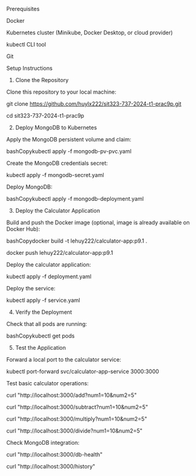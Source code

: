 Prerequisites

Docker

Kubernetes cluster (Minikube, Docker Desktop, or cloud provider)

kubectl CLI tool

Git

Setup Instructions

1. Clone the Repository

Clone this repository to your local machine:

git clone https://github.com/huylx222/sit323-737-2024-t1-prac9p.git

cd sit323-737-2024-t1-prac9p


2. Deploy MongoDB to Kubernetes

Apply the MongoDB persistent volume and claim:

bashCopykubectl apply -f mongodb-pv-pvc.yaml

Create the MongoDB credentials secret:

kubectl apply -f mongodb-secret.yaml

Deploy MongoDB:

bashCopykubectl apply -f mongodb-deployment.yaml


3. Deploy the Calculator Application

Build and push the Docker image (optional, image is already available on Docker Hub):

bashCopydocker build -t lehuy222/calculator-app:p9.1 .

docker push lehuy222/calculator-app:p9.1

Deploy the calculator application:

kubectl apply -f deployment.yaml

Deploy the service:

kubectl apply -f service.yaml


4. Verify the Deployment

Check that all pods are running:

bashCopykubectl get pods


5. Test the Application

Forward a local port to the calculator service:

kubectl port-forward svc/calculator-app-service 3000:3000

Test basic calculator operations:

curl "http://localhost:3000/add?num1=10&num2=5"

curl "http://localhost:3000/subtract?num1=10&num2=5"

curl "http://localhost:3000/multiply?num1=10&num2=5"

curl "http://localhost:3000/divide?num1=10&num2=5"

Check MongoDB integration:

curl "http://localhost:3000/db-health"

curl "http://localhost:3000/history"
